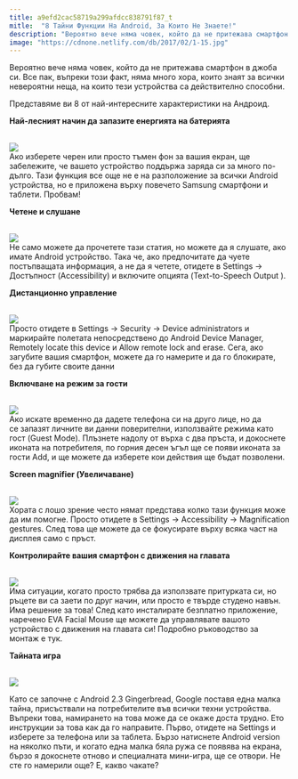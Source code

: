 ```yaml
---
title: a9efd2cac58719a299afdcc838791f87_t
mitle:  "8 Тайни Функции На Android, За Които Не Знаете!"
description: "Вероятно вече няма човек, който да не притежава смартфон в джоба си. Все пак, въпреки този факт, няма много хора, които знаят за всички невероятни неща, на които тези "
image: "https://cdnone.netlify.com/db/2017/02/1-15.jpg"
---
```


 <p>Вероятно вече няма човек, който да не притежава смартфон в джоба си. Все пак, въпреки този факт, няма много хора, които знаят за всички невероятни неща, на които тези устройства са действително способни.</p>      <p>Представяме ви 8 от най-интересните характеристики на Андроид.</p>  <p><strong>Най-лесният начин да запазите енергията на батерията</strong></p> <p> <br/><img src="https://cdnone.netlify.com/db/2017/02/1-15.jpg"/><br/> Ако изберете черен или просто тъмен фон за вашия екран, ще забележите, че вашето устройство поддържа заряда си за много по-дълго. Тази функция все още не е на разположение за всички Android устройства, но е приложена върху повечето Samsung смартфони и таблети. Пробвам!</p>       <p><strong>Четене и слушане</strong></p> <p> <br/><img src="https://cdnone.netlify.com/db/2017/02/2-17.jpg"/><br/> Не само можете да прочетете тази статия, но можете да я слушате, ако имате Android устройство. Така че, ако предпочитате да чуете постъпващата информация, а не да я четете, отидете в Settings -&gt; Достъпност (Accessibility) и включите опцията (Text-to-Speech Output ).</p> <p><strong>Дистанционно управление</strong></p> <p> <br/><img src="https://cdnone.netlify.com/db/2017/02/3-16.jpg"/><br/> Просто отидете в Settings -&gt; Security -&gt; Device administrators и маркирайте полетата непосредствено до Android Device Manager, Remotely locate this device и Allow remote lock and erase. Сега, ако загубите вашия смартфон, можете да го намерите и да го блокирате, без да губите своите данни</p>       <p><strong>Включване на режим за гости</strong></p> <p> <br/><img src="https://cdnone.netlify.com/db/2017/02/4-17.jpg"/><br/> Ако искате временно да дадете телефона си на друго лице, но да се запазят личните ви данни поверителни, използвайте режима като гост (Guest Mode). Плъзнете надолу от върха с два пръста, и докоснете иконата на потребителя, по горния десен ъгъл ще се появи иконата за гости Add, и ще можете да изберете кои действия ще бъдат позволени.</p> <p><strong>Screen magnifier (Увеличаване)</strong></p> <p> <br/><img src="https://cdnone.netlify.com/db/2017/02/5-16.jpg"/><br/> Хората с лошо зрение често нямат представа колко тази функция може да им помогне. Просто отидете в Settings -&gt; Accessibility -&gt; Magnification gestures. След това ще можете да се фокусирате върху всяка част на дисплея само с пръст.</p>  <p><strong>Контролирайте вашия смартфон с движения на главата</strong></p> <p> <br/><img src="https://cdnone.netlify.com/db/2017/02/6-15.jpg"/><br/> Има ситуации, когато просто трябва да използвате притурката си, но ръцете ви са заети по друг начин, или просто е твърде студено навън. Има решение за това! След като инсталирате безплатно приложение, наречено EVA Facial Mouse ще можете да управлявате вашото устройство с движения на главата си! Подробно ръководство за монтаж е тук.</p>       <p><strong>Тайната игра</strong></p> <p> <br/><img src="https://cdnone.netlify.com/db/2017/02/7-16.jpg"/><br/></p> <p>Като се започне с Android 2.3 Gingerbread, Google поставя една малка тайна, присъствали на потребителите във всички техни устройства. Въпреки това, намирането на това може да се окаже доста трудно. Ето инструкции за това как да го направите. Първо, отидете на Settings и изберете за телефона или за таблета. Бързо натиснете Android version на няколко пъти, и когато една малка бяла ружа се появява на екрана, бързо я докоснете отново и специалната мини-игра, ще се отвори. Не сте го намерили още? Е, какво чакате?</p>       
